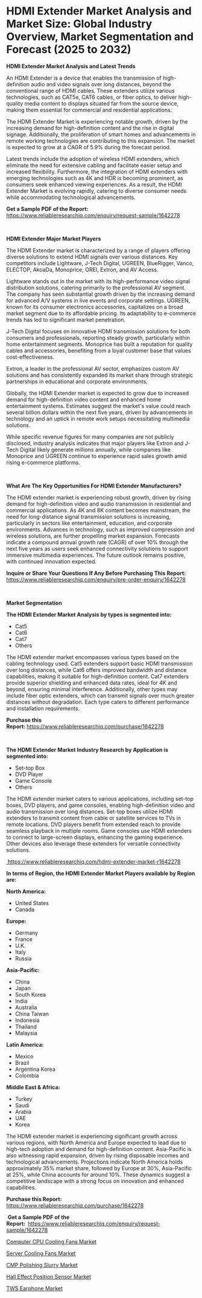 <p><h1>HDMI Extender Market Analysis and Market Size: Global Industry Overview, Market Segmentation and Forecast (2025 to 2032)</h1></p><p><strong>HDMI Extender Market Analysis and Latest Trends</strong></p>
<p><p>An HDMI Extender is a device that enables the transmission of high-definition audio and video signals over long distances, beyond the conventional range of HDMI cables. These extenders utilize various technologies, such as CAT5e, CAT6 cables, or fiber optics, to deliver high-quality media content to displays situated far from the source device, making them essential for commercial and residential applications.</p><p>The HDMI Extender Market is experiencing notable growth, driven by the increasing demand for high-definition content and the rise in digital signage. Additionally, the proliferation of smart homes and advancements in remote working technologies are contributing to this expansion. The market is expected to grow at a CAGR of 5.9% during the forecast period. </p><p>Latest trends include the adoption of wireless HDMI extenders, which eliminate the need for extensive cabling and facilitate easier setup and increased flexibility. Furthermore, the integration of HDMI extenders with emerging technologies such as 4K and HDR is becoming prominent, as consumers seek enhanced viewing experiences. As a result, the HDMI Extender Market is evolving rapidly, catering to diverse consumer needs while accommodating technological advancements.</p></p>
<p><strong>Get a Sample PDF of the Report:&nbsp;</strong> <a href="https://www.reliableresearchiq.com/enquiry/request-sample/1642278?utm_campaign=1900&utm_medium=2&utm_source=Github&utm_content=ia&utm_term=06042025&utm_id=hdmi-extender">https://www.reliableresearchiq.com/enquiry/request-sample/1642278</a></p>
<p>&nbsp;</p>
<p><strong>HDMI Extender Major Market Players</strong></p>
<p><p>The HDMI Extender market is characterized by a range of players offering diverse solutions to extend HDMI signals over various distances. Key competitors include Lightware, J-Tech Digital, UGREEN, BlueRigger, Vanco, ELECTOP, AkoaDa, Monoprice, OREI, Extron, and AV Access. </p><p>Lightware stands out in the market with its high-performance video signal distribution solutions, catering primarily to the professional AV segment. The company has seen substantial growth driven by the increasing demand for advanced A/V systems in live events and corporate settings. UGREEN, known for its consumer electronics accessories, capitalizes on a broad market segment due to its affordable pricing. Its adaptability to e-commerce trends has led to significant market penetration.</p><p>J-Tech Digital focuses on innovative HDMI transmission solutions for both consumers and professionals, reporting steady growth, particularly within home entertainment segments. Monoprice has built a reputation for quality cables and accessories, benefiting from a loyal customer base that values cost-effectiveness. </p><p>Extron, a leader in the professional AV sector, emphasizes custom AV solutions and has consistently expanded its market share through strategic partnerships in educational and corporate environments. </p><p>Globally, the HDMI Extender market is expected to grow due to increased demand for high-definition video content and enhanced home entertainment systems. Estimates suggest the market's value could reach several billion dollars within the next five years, driven by advancements in technology and an uptick in remote work setups necessitating multimedia solutions.</p><p>While specific revenue figures for many companies are not publicly disclosed, industry analysis indicates that major players like Extron and J-Tech Digital likely generate millions annually, while companies like Monoprice and UGREEN continue to experience rapid sales growth amid rising e-commerce platforms.</p></p>
<p>&nbsp;</p>
<p><strong>What Are The Key Opportunities For HDMI Extender Manufacturers?</strong></p>
<p><p>The HDMI extender market is experiencing robust growth, driven by rising demand for high-definition video and audio transmission in residential and commercial applications. As 4K and 8K content becomes mainstream, the need for long-distance signal transmission solutions is increasing, particularly in sectors like entertainment, education, and corporate environments. Advances in technology, such as improved compression and wireless solutions, are further propelling market expansion. Forecasts indicate a compound annual growth rate (CAGR) of over 10% through the next five years as users seek enhanced connectivity solutions to support immersive multimedia experiences. The future outlook remains positive, with continued innovation expected.</p></p>
<p><strong>Inquire or Share Your Questions If Any Before Purchasing This Report:</strong> <a href="https://www.reliableresearchiq.com/enquiry/pre-order-enquiry/1642278?utm_campaign=1900&utm_medium=2&utm_source=Github&utm_content=ia&utm_term=06042025&utm_id=hdmi-extender">https://www.reliableresearchiq.com/enquiry/pre-order-enquiry/1642278</a></p>
<p>&nbsp;</p>
<p><strong>Market Segmentation</strong></p>
<p><strong>The HDMI Extender Market Analysis by types is segmented into:</strong></p>
<p><ul><li>Cat5</li><li>Cat6</li><li>Cat7</li><li>Others</li></ul></p>
<p><p>The HDMI extender market encompasses various types based on the cabling technology used. Cat5 extenders support basic HDMI transmission over long distances, while Cat6 offers improved bandwidth and distance capabilities, making it suitable for high-definition content. Cat7 extenders provide superior shielding and enhanced data rates, ideal for 4K and beyond, ensuring minimal interference. Additionally, other types may include fiber optic extenders, which can transmit signals over much greater distances without degradation. Each type caters to different performance and installation requirements.</p></p>
<p><strong>Purchase this Report:&nbsp;</strong><a href="https://www.reliableresearchiq.com/purchase/1642278?utm_campaign=1900&utm_medium=2&utm_source=Github&utm_content=ia&utm_term=06042025&utm_id=hdmi-extender">https://www.reliableresearchiq.com/purchase/1642278</a></p>
<p>&nbsp;</p>
<p><strong>The HDMI Extender Market Industry Research by Application is segmented into:</strong></p>
<p><ul><li>Set-top Box</li><li>DVD Player</li><li>Game Console</li><li>Others</li></ul></p>
<p><p>The HDMI extender market caters to various applications, including set-top boxes, DVD players, and game consoles, enabling high-definition video and audio transmission over long distances. Set-top boxes utilize HDMI extenders to transmit content from cable or satellite services to TVs in remote locations. DVD players benefit from extended reach to provide seamless playback in multiple rooms. Game consoles use HDMI extenders to connect to large-screen displays, enhancing the gaming experience. Other devices also leverage these extenders for versatile connectivity solutions.</p></p>
<p><a href="https://www.reliableresearchiq.com/hdmi-extender-market-r1642278?utm_campaign=1900&utm_medium=2&utm_source=Github&utm_content=ia&utm_term=06042025&utm_id=hdmi-extender">&nbsp;https://www.reliableresearchiq.com/hdmi-extender-market-r1642278</a></p>
<p><strong>In terms of Region, the HDMI Extender Market Players available by Region are:</strong></p>
<p>
    <p> <strong> North America: </strong>
        <ul>
            <li>United States</li>
            <li>Canada</li>
        </ul>
        </p> 
    <p> <strong> Europe: </strong>
        <ul>
            <li>Germany</li>
            <li>France</li>
            <li>U.K.</li>
            <li>Italy</li>
            <li>Russia</li>
        </ul>
        </p> 
    <p> <strong> Asia-Pacific: </strong>
        <ul>
            <li>China</li>
            <li>Japan</li>
            <li>South Korea</li>
            <li>India</li>
            <li>Australia</li>
            <li>China Taiwan</li>
            <li>Indonesia</li>
            <li>Thailand</li>
            <li>Malaysia</li>
        </ul>
        </p> 
    <p> <strong> Latin America: </strong>
        <ul>
            <li>Mexico</li>
            <li>Brazil</li>
            <li>Argentina Korea</li>
            <li>Colombia</li>
        </ul>
        </p> 
    <p> <strong> Middle East & Africa: </strong>
        <ul>
            <li>Turkey</li>
            <li>Saudi</li>
            <li>Arabia</li>
            <li>UAE</li>
            <li>Korea</li>
        </ul>
    </p>
    </p>
<p><p>The HDMI extender market is experiencing significant growth across various regions, with North America and Europe expected to lead due to high-tech adoption and demand for high-definition content. Asia-Pacific is also witnessing rapid expansion, driven by rising disposable incomes and technological advancements. Projections indicate North America holds approximately 35% market share, followed by Europe at 30%, Asia-Pacific at 25%, while China accounts for around 10%. These dynamics suggest a competitive landscape with a strong focus on innovation and enhanced capabilities.</p></p>
<p><strong>Purchase this Report: </strong><a href="https://www.reliableresearchiq.com/purchase/1642278?utm_campaign=1900&utm_medium=2&utm_source=Github&utm_content=ia&utm_term=06042025&utm_id=hdmi-extender">https://www.reliableresearchiq.com/purchase/1642278</a></p>
<p>&nbsp;<strong>Get a Sample PDF of the Report:&nbsp;&nbsp;</strong><a href="https://www.reliableresearchiq.com/enquiry/request-sample/1642278?utm_campaign=1900&utm_medium=2&utm_source=Github&utm_content=ia&utm_term=06042025&utm_id=hdmi-extender">https://www.reliableresearchiq.com/enquiry/request-sample/1642278</a></p>
<p><strong></strong></p>
<p><p><a href="https://github.com/marcayaminig/Market-Research-Report-List-1/blob/main/computer-cpu-cooling-fans-market.md?utm_campaign=1900&utm_medium=2&utm_source=Github&utm_content=ia&utm_term=06042025&utm_id=hdmi-extender">Computer CPU Cooling Fans Market</a></p><p><a href="https://github.com/chillwervenu/Market-Research-Report-List-1/blob/main/server-cooling-fans-market.md?utm_campaign=1900&utm_medium=2&utm_source=Github&utm_content=ia&utm_term=06042025&utm_id=hdmi-extender">Server Cooling Fans Market</a></p><p><a href="https://github.com/awwqamet/Market-Research-Report-List-1/blob/main/cmp-polishing-slurry-market.md?utm_campaign=1900&utm_medium=2&utm_source=Github&utm_content=ia&utm_term=06042025&utm_id=hdmi-extender">CMP Polishing Slurry Market</a></p><p><a href="https://github.com/phillpfantis/Market-Research-Report-List-1/blob/main/hall-effect-position-sensor-market.md?utm_campaign=1900&utm_medium=2&utm_source=Github&utm_content=ia&utm_term=06042025&utm_id=hdmi-extender">Hall Effect Position Sensor Market</a></p><p><a href="https://github.com/stuwinawisa/Market-Research-Report-List-1/blob/main/tws-earphone-market.md?utm_campaign=1900&utm_medium=2&utm_source=Github&utm_content=ia&utm_term=06042025&utm_id=hdmi-extender">TWS Earphone Market</a></p></p>